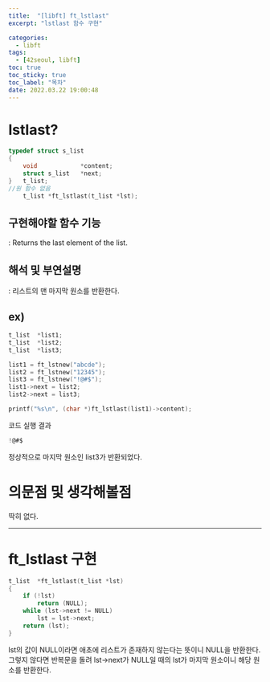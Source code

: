 ```yaml
---
title:  "[libft] ft_lstlast"
excerpt: "lstlast 함수 구현"

categories:
  - libft
tags:
  - [42seoul, libft]
toc: true
toc_sticky: true
toc_label: "목차"
date: 2022.03.22 19:00:48
---
```


# lstlast?

```c
typedef struct s_list
{
	void			*content;
	struct s_list	*next;
}	t_list;
//원 함수 없음
    t_list *ft_lstlast(t_list *lst);
```

## 구현해야할 함수 기능    
:  Returns the last element of the list.    

## 해석 및 부연설명    
:  리스트의 맨 마지막 원소를 반환한다.    

## ex)    
```c
t_list	*list1;
t_list	*list2;
t_list	*list3;

list1 = ft_lstnew("abcde");
list2 = ft_lstnew("12345");
list3 = ft_lstnew("!@#$");
list1->next = list2;
list2->next = list3;

printf("%s\n", (char *)ft_lstlast(list1)->content);
```
코드 실행 결과
```c
!@#$
```
정상적으로 마지막 원소인 list3가 반환되었다.    

# 의문점 및 생각해볼점    
딱히 없다.    

***

# ft_lstlast 구현

```c
t_list	*ft_lstlast(t_list *lst)
{
	if (!lst)
		return (NULL);
	while (lst->next != NULL)
		lst = lst->next;
	return (lst);
}

```
lst의 값이 NULL이라면 애초에 리스트가 존재하지 않는다는 뜻이니 NULL을 반환한다.    
그렇지 않다면 반복문을 돌려 lst->next가 NULL일 때의 lst가 마지막 원소이니 해당 원소를 반환한다.    
